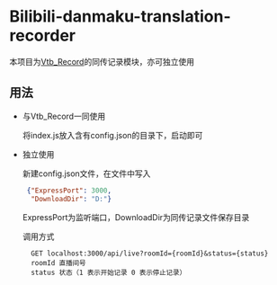 Bilibili-danmaku-translation-recorder
=====

本项目为[Vtb_Record](https://github.com/fzxiao233/Vtb_Record)的同传记录模块，亦可独立使用

用法
-------

- 与Vtb_Record一同使用
    
    将index.js放入含有config.json的目录下，启动即可
    
- 独立使用

    新建config.json文件，在文件中写入
    
    ```json
     {"ExpressPort": 3000,
      "DownloadDir": "D:"}
    ```
    ExpressPort为监听端口，DownloadDir为同传记录文件保存目录
    
    调用方式
    
        GET localhost:3000/api/live?roomId={roomId}&status={status}
        roomId 直播间号
        status 状态（1 表示开始记录 0 表示停止记录）
